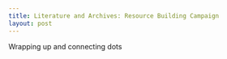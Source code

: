 ```yaml
---
title: Literature and Archives: Resource Building Campaign
layout: post
---
```


Wrapping up and connecting dots
